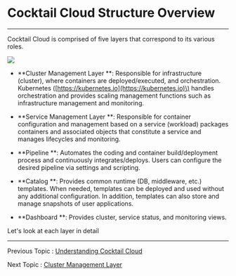 # Cocktail Cloud Structure Overview

---

Cocktail Cloud is comprised of five layers that correspond to its various roles.

![](/assets/cocktailcloud-architecture.png)

* **Cluster Management Layer **: Responsible for infrastructure \(cluster\), where containers are deployed/executed, and orchestration. Kubernetes \([https://kubernetes.io](https://kubernetes.io)\) handles orchestration and provides scaling management functions such as infrastructure management and monitoring.

* **Service Management Layer **: Responsible for container configuration and management based on a service \(workload\) packages containers and associated objects that constitute a service and manages lifecycles and monitoring.

* **Pipeline **: Automates the coding and container build/deployment process and continuously integrates/deploys. Users can configure the desired pipeline via settings and scripting.

* **Catalog **: Provides common runtime \(DB, middleware, etc.\) templates. When needed, templates can be deployed and used without any additional configuration. In addition, templates can also store and manage snapshots of user applications.

* **Dashboard **: Provides cluster, service status, and monitoring views.

Let's look at each layer in detail

---

Previous Topic : [Understanding Cocktail Cloud](/README.md)

Next Topic : [Cluster Management Layer](/cluster-management-layerd074-b7ec-c2a4-d130-ad00-b9ac-b808-c774-c5b429.md)

